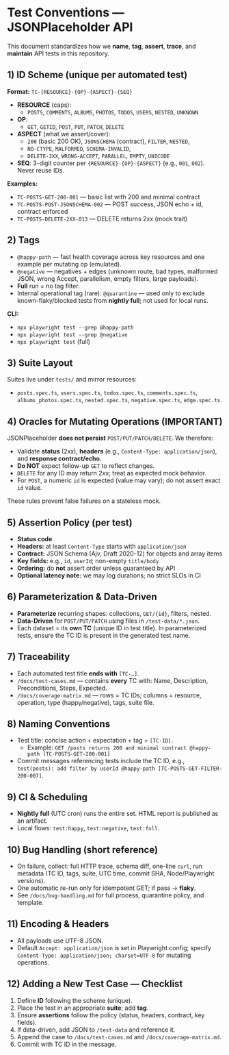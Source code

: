 # Test Conventions — JSONPlaceholder API

This document standardizes how we **name**, **tag**, **assert**, **trace**, and **maintain** API tests in this repository.

## 1) ID Scheme (unique per automated test)
**Format:** `TC-{RESOURCE}-{OP}-{ASPECT}-{SEQ}`

- **RESOURCE** (caps):
  - `POSTS`, `COMMENTS`, `ALBUMS`, `PHOTOS`, `TODOS`, `USERS`, `NESTED`, `UNKNOWN`
- **OP**:
  - `GET`, `GETID`, `POST`, `PUT`, `PATCH`, `DELETE`
- **ASPECT** (what we assert/cover):
  - `200` (basic 200 OK), `JSONSCHEMA` (contract), `FILTER`, `NESTED`,
  - `NO-CTYPE`, `MALFORMED`, `SCHEMA-INVALID`,
  - `DELETE-2XX`, `WRONG-ACCEPT`, `PARALLEL`, `EMPTY`, `UNICODE`
- **SEQ**: 3-digit counter per `{RESOURCE}-{OP}-{ASPECT}` (e.g., `001`, `002`). Never reuse IDs.

**Examples:**
- `TC-POSTS-GET-200-001` — basic list with 200 and minimal contract  
- `TC-POSTS-POST-JSONSCHEMA-002` — POST success, JSON echo + id, contract enforced  
- `TC-POSTS-DELETE-2XX-013` — DELETE returns 2xx (mock trait)

## 2) Tags
- `@happy-path` — fast health coverage across key resources and one example per mutating op (emulated).
- `@negative` — negatives + edges (unknown route, bad types, malformed JSON, wrong Accept, parallelism, empty filters, large payloads).
- **Full** run = no tag filter.
- Internal operational tag (rare): `@quarantine` — used only to exclude known-flaky/blocked tests from **nightly full**; not used for local runs.

**CLI:**
- `npx playwright test --grep @happy-path`
- `npx playwright test --grep @negative`
- `npx playwright test` (full)

## 3) Suite Layout
Suites live under `tests/` and mirror resources:
- `posts.spec.ts`, `users.spec.ts`, `todos.spec.ts`, `comments.spec.ts`, `albums_photos.spec.ts`, `nested.spec.ts`, `negative.spec.ts`, `edge.spec.ts`.

## 4) Oracles for Mutating Operations (IMPORTANT)
JSONPlaceholder **does not persist** `POST/PUT/PATCH/DELETE`. We therefore:
- Validate **status** (2xx), **headers** (e.g., `Content-Type: application/json`), and **response contract/echo**.
- **Do NOT** expect follow-up `GET` to reflect changes.
- `DELETE` for any ID may return 2xx; treat as expected mock behavior.
- For `POST`, a numeric `id` is expected (value may vary); do not assert exact `id` value.

These rules prevent false failures on a stateless mock.

## 5) Assertion Policy (per test)
- **Status code**
- **Headers:** at least `Content-Type` starts with `application/json`
- **Contract:** JSON Schema (Ajv, Draft 2020-12) for objects and array items
- **Key fields:** e.g., `id`, `userId`; non-empty `title/body`
- **Ordering:** do **not** assert order unless guaranteed by API
- **Optional latency note:** we may log durations; no strict SLOs in CI

## 6) Parameterization & Data-Driven
- **Parameterize** recurring shapes: collections, `GET/{id}`, filters, nested.
- **Data-Driven** for `POST/PUT/PATCH` using files in `/test-data/*.json`.
- Each dataset = its **own TC** (unique ID in test title). In parameterized tests, ensure the TC ID is present in the generated test name.

## 7) Traceability
- Each automated test title **ends with** `[TC-…]`.
- `/docs/test-cases.md` — contains **every** TC with: Name, Description, Preconditions, Steps, Expected.
- `/docs/coverage-matrix.md` — rows = TC IDs; columns = resource, operation, type (happy/negative), tags, suite file.

## 8) Naming Conventions
- Test title: concise action + expectation + tag + `[TC-ID]`.
  - Example: `GET /posts returns 200 and minimal contract @happy-path [TC-POSTS-GET-200-001]`
- Commit messages referencing tests include the TC ID, e.g., `test(posts): add filter by userId @happy-path [TC-POSTS-GET-FILTER-200-007]`.

## 9) CI & Scheduling
- **Nightly full** (UTC cron) runs the entire set. HTML report is published as an artifact.
- Local flows: `test:happy`, `test:negative`, `test:full`.

## 10) Bug Handling (short reference)
- On failure, collect: full HTTP trace, schema diff, one-line `curl`, run metadata (TC ID, tags, suite, UTC time, commit SHA, Node/Playwright versions).
- One automatic re-run only for idempotent GET; if pass → **flaky**.  
- See `/docs/bug-handling.md` for full process, quarantine policy, and template.

## 11) Encoding & Headers
- All payloads use UTF-8 JSON.  
- Default `Accept: application/json` is set in Playwright config; specify `Content-Type: application/json; charset=UTF-8` for mutating operations.

## 12) Adding a New Test Case — Checklist
1. Define **ID** following the scheme (unique).  
2. Place the test in an appropriate **suite**; add **tag**.  
3. Ensure **assertions** follow the policy (status, headers, contract, key fields).  
4. If data-driven, add JSON to `/test-data` and reference it.  
5. Append the case to `/docs/test-cases.md` and `/docs/coverage-matrix.md`.  
6. Commit with TC ID in the message.

